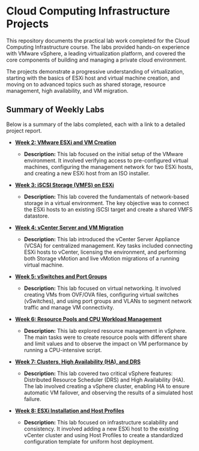 # Cloud Computing Infrastructure Projects

This repository documents the practical lab work completed for the Cloud Computing Infrastructure course. The labs provided hands-on experience with VMware vSphere, a leading virtualization platform, and covered the core components of building and managing a private cloud environment.

The projects demonstrate a progressive understanding of virtualization, starting with the basics of ESXi host and virtual machine creation, and moving on to advanced topics such as shared storage, resource management, high availability, and VM migration.

## Summary of Weekly Labs

Below is a summary of the labs completed, each with a link to a detailed project report.

*   **[Week 2: VMware ESXi and VM Creation](./Week2_Lab/README.md)**
    *   **Description:** This lab focused on the initial setup of the VMware environment. It involved verifying access to pre-configured virtual machines, configuring the management network for two ESXi hosts, and creating a new ESXi host from an ISO installer.

*   **[Week 3: iSCSI Storage (VMFS) on ESXi](./Week3_Lab/README.md)**
    *   **Description:** This lab covered the fundamentals of network-based storage in a virtual environment. The key objective was to connect the ESXi hosts to an existing iSCSI target and create a shared VMFS datastore.

*   **[Week 4: vCenter Server and VM Migration](./Week4_Lab/README.md)**
    *   **Description:** This lab introduced the vCenter Server Appliance (VCSA) for centralized management. Key tasks included connecting ESXi hosts to vCenter, licensing the environment, and performing both Storage vMotion and live vMotion migrations of a running virtual machine.

*   **[Week 5: vSwitches and Port Groups](./Week5_Lab/README.md)**
    *   **Description:** This lab focused on virtual networking. It involved creating VMs from OVF/OVA files, configuring virtual switches (vSwitches), and using port groups and VLANs to segment network traffic and manage VM connectivity.

*   **[Week 6: Resource Pools and CPU Workload Management](./Week6_Lab/README.md)**
    *   **Description:** This lab explored resource management in vSphere. The main tasks were to create resource pools with different share and limit values and to observe the impact on VM performance by running a CPU-intensive script.

*   **[Week 7: Clusters, High Availability (HA), and DRS](./Week7_Lab/README.md)**
    *   **Description:** This lab covered two critical vSphere features: Distributed Resource Scheduler (DRS) and High Availability (HA). The lab involved creating a vSphere cluster, enabling HA to ensure automatic VM failover, and observing the results of a simulated host failure.

*   **[Week 8: ESXi Installation and Host Profiles](./Week8_Lab/README.md)**
    *   **Description:** This lab focused on infrastructure scalability and consistency. It involved adding a new ESXi host to the existing vCenter cluster and using Host Profiles to create a standardized configuration template for uniform host deployment.
